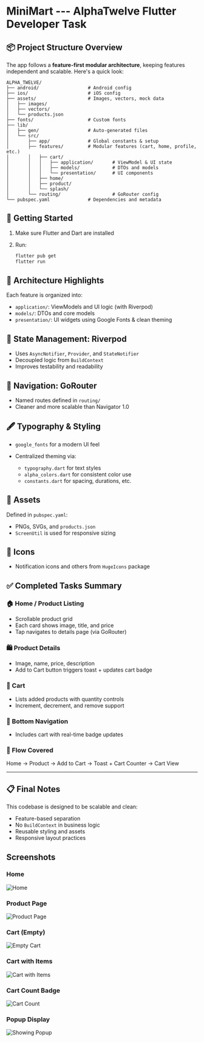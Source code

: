 # MiniMart  ---  AlphaTwelve Flutter Developer Task

## 📦 Project Structure Overview

The app follows a **feature-first modular architecture**, keeping features independent and scalable. Here's a quick look:

```
ALPHA_TWELVE/
├── android/                  # Android config
├── ios/                      # iOS config
├── assets/                   # Images, vectors, mock data
│   ├── images/
│   ├── vectors/
│   └── products.json
├── fonts/                    # Custom fonts
├── lib/
│   ├── gen/                  # Auto-generated files
│   └── src/
│       ├── app/              # Global constants & setup
│       ├── features/         # Modular features (cart, home, profile, etc.)
│       │   ├── cart/
│       │   │   ├── application/       # ViewModel & UI state
│       │   │   ├── models/            # DTOs and models
│       │   │   └── presentation/      # UI components
│       │   ├── home/
│       │   ├── product/
│       │   └── splash/
│       └── routing/                   # GoRouter config
└── pubspec.yaml              # Dependencies and metadata
```

## 🚀 Getting Started

1. Make sure Flutter and Dart are installed
2. Run:

   ```bash
   flutter pub get
   flutter run
   ```

## 🧠 Architecture Highlights

Each feature is organized into:

* `application/`: ViewModels and UI logic (with Riverpod)
* `models/`: DTOs and core models
* `presentation/`: UI widgets using Google Fonts & clean theming

## 🔁 State Management: Riverpod

* Uses `AsyncNotifier`, `Provider`, and `StateNotifier`
* Decoupled logic from `BuildContext`
* Improves testability and readability

## 🔀 Navigation: GoRouter

* Named routes defined in `routing/`
* Cleaner and more scalable than Navigator 1.0

## 🖋️ Typography & Styling

* `google_fonts` for a modern UI feel
* Centralized theming via:

  * `typography.dart` for text styles
  * `alpha_colors.dart` for consistent color use
  * `constants.dart` for spacing, durations, etc.

## 📁 Assets

Defined in `pubspec.yaml`:

* PNGs, SVGs, and `products.json`
* `ScreenUtil` is used for responsive sizing

## 🔔 Icons

* Notification icons and others from `HugeIcons` package

## ✅ Completed Tasks Summary

### 🏠 Home / Product Listing

* Scrollable product grid
* Each card shows image, title, and price
* Tap navigates to details page (via GoRouter)

### 🛍 Product Details

* Image, name, price, description
* Add to Cart button triggers toast + updates cart badge

### 🛒 Cart

* Lists added products with quantity controls
* Increment, decrement, and remove support

### 📱 Bottom Navigation

* Includes cart with real-time badge updates

### 🧭 Flow Covered

Home → Product → Add to Cart → Toast + Cart Counter → Cart View

---

## 📋 Final Notes

This codebase is designed to be scalable and clean:

* Feature-based separation
* No `BuildContext` in business logic
* Reusable styling and assets
* Responsive layout practices

## Screenshots

### Home
![Home](screenshots/home.png)

### Product Page
![Product Page](screenshots/product-page.png)

### Cart (Empty)
![Empty Cart](screenshots/empty-cart.png)

### Cart with Items
![Cart with Items](screenshots/cart-with-items.png)

### Cart Count Badge
![Cart Count](screenshots/cart-count.png)

### Popup Display
![Showing Popup](screenshots/showing-popup.png)
